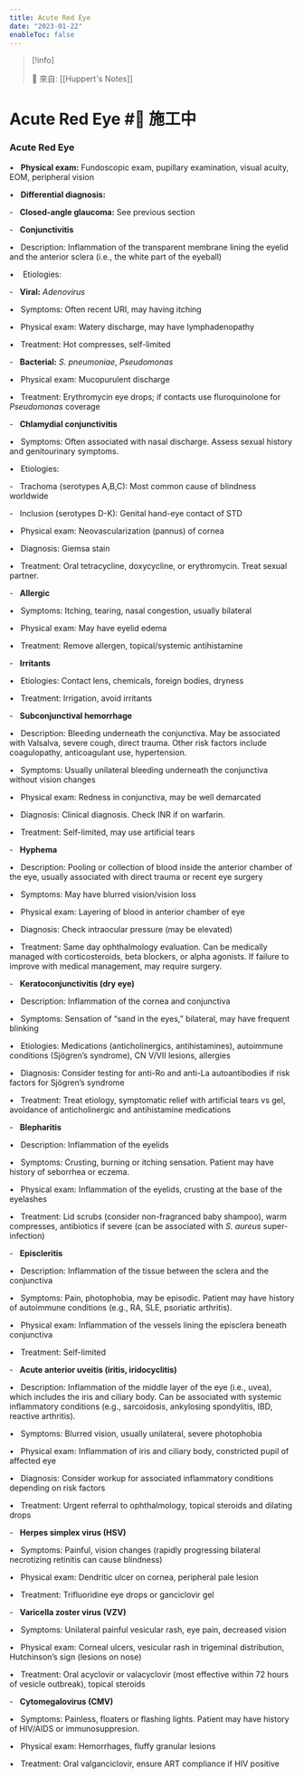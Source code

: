 ```yaml
---
title: Acute Red Eye
date: "2023-01-22"
enableToc: false
---
```


> [!info]
>
> 🌱 來自: [[Huppert's Notes]]

# Acute Red Eye #🚧 施工中

### Acute Red Eye

•   **Physical exam:** Fundoscopic exam, pupillary examination, visual acuity, EOM, peripheral vision

•   **Differential diagnosis:**

-   **Closed-angle glaucoma:** See previous section

-   **Conjunctivitis**

•   Description: Inflammation of the transparent membrane lining the eyelid and the anterior sclera (i.e., the white part of the eyeball)

•    Etiologies:

-   **Viral:** *Adenovirus*

•   Symptoms: Often recent URI, may having itching

•   Physical exam: Watery discharge, may have lymphadenopathy

•   Treatment: Hot compresses, self-limited

-   **Bacterial:** *S. pneumoniae*, *Pseudomonas*

•   Physical exam: Mucopurulent discharge

•   Treatment: Erythromycin eye drops; if contacts use fluroquinolone for *Pseudomonas* coverage

-   **Chlamydial conjunctivitis**

•   Symptoms: Often associated with nasal discharge. Assess sexual history and genitourinary symptoms.

•   Etiologies:

-   Trachoma (serotypes A,B,C): Most common cause of blindness worldwide

-   Inclusion (serotypes D-K): Genital hand-eye contact of STD

•   Physical exam: Neovascularization (pannus) of cornea

•   Diagnosis: Giemsa stain

•   Treatment: Oral tetracycline, doxycycline, or erythromycin. Treat sexual partner.

-   **Allergic**

•   Symptoms: Itching, tearing, nasal congestion, usually bilateral

•   Physical exam: May have eyelid edema

•   Treatment: Remove allergen, topical/systemic antihistamine

-   **Irritants**

•   Etiologies: Contact lens, chemicals, foreign bodies, dryness

•   Treatment: Irrigation, avoid irritants

-   **Subconjunctival hemorrhage**

•   Description: Bleeding underneath the conjunctiva. May be associated with Valsalva, severe cough, direct trauma. Other risk factors include coagulopathy, anticoagulant use, hypertension.

•   Symptoms: Usually unilateral bleeding underneath the conjunctiva without vision changes

•   Physical exam: Redness in conjunctiva, may be well demarcated

•   Diagnosis: Clinical diagnosis. Check INR if on warfarin.

•   Treatment: Self-limited, may use artificial tears

-   **Hyphema**

•   Description: Pooling or collection of blood inside the anterior chamber of the eye, usually associated with direct trauma or recent eye surgery

•   Symptoms: May have blurred vision/vision loss

•   Physical exam: Layering of blood in anterior chamber of eye

•   Diagnosis: Check intraocular pressure (may be elevated)

•   Treatment: Same day ophthalmology evaluation. Can be medically managed with corticosteroids, beta blockers, or alpha agonists. If failure to improve with medical management, may require surgery.

-   **Keratoconjunctivitis (dry eye)**

•   Description: Inflammation of the cornea and conjunctiva

•   Symptoms: Sensation of “sand in the eyes,” bilateral, may have frequent blinking

•   Etiologies: Medications (anticholinergics, antihistamines), autoimmune conditions (Sjögren’s syndrome), CN V/VII lesions, allergies

•   Diagnosis: Consider testing for anti-Ro and anti-La autoantibodies if risk factors for Sjögren’s syndrome

•   Treatment: Treat etiology, symptomatic relief with artificial tears vs gel, avoidance of anticholinergic and antihistamine medications

-   **Blepharitis**

•   Description: Inflammation of the eyelids

•   Symptoms: Crusting, burning or itching sensation. Patient may have history of seborrhea or eczema.

•   Physical exam: Inflammation of the eyelids, crusting at the base of the eyelashes

•   Treatment: Lid scrubs (consider non-fragranced baby shampoo), warm compresses, antibiotics if severe (can be associated with *S. aureus* super-infection)

-   **Episcleritis**

•   Description: Inflammation of the tissue between the sclera and the conjunctiva

•   Symptoms: Pain, photophobia, may be episodic. Patient may have history of autoimmune conditions (e.g., RA, SLE, psoriatic arthritis).

•   Physical exam: Inflammation of the vessels lining the episclera beneath conjunctiva

•   Treatment: Self-limited

-   **Acute anterior uveitis (iritis, iridocyclitis)**

•   Description: Inflammation of the middle layer of the eye (i.e., uvea), which includes the iris and ciliary body. Can be associated with systemic inflammatory conditions (e.g., sarcoidosis, ankylosing spondylitis, IBD, reactive arthritis).

•   Symptoms: Blurred vision, usually unilateral, severe photophobia

•   Physical exam: Inflammation of iris and ciliary body, constricted pupil of affected eye

•   Diagnosis: Consider workup for associated inflammatory conditions depending on risk factors

•   Treatment: Urgent referral to ophthalmology, topical steroids and dilating drops

-   **Herpes simplex virus (HSV)**

•   Symptoms: Painful, vision changes (rapidly progressing bilateral necrotizing retinitis can cause blindness)

•   Physical exam: Dendritic ulcer on cornea, peripheral pale lesion

•   Treatment: Trifluoridine eye drops or ganciclovir gel

-   **Varicella zoster virus (VZV)**

•   Symptoms: Unilateral painful vesicular rash, eye pain, decreased vision

•   Physical exam: Corneal ulcers, vesicular rash in trigeminal distribution, Hutchinson’s sign (lesions on nose)

•   Treatment: Oral acyclovir or valacyclovir (most effective within 72 hours of vesicle outbreak), topical steroids

-   **Cytomegalovirus (CMV)**

•   Symptoms: Painless, floaters or flashing lights. Patient may have history of HIV/AIDS or immunosuppresion.

•   Physical exam: Hemorrhages, fluffy granular lesions

•   Treatment: Oral valganciclovir, ensure ART compliance if HIV positive


